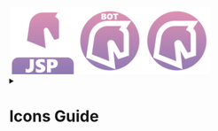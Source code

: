 <!--Generated Line--><img src=".org/org.png" style="width:24%" alt="org" /><img src=".bot/bot.png" style="width:24%" alt="bot" /><img src=".disc/discord.png" style="width:24%" alt="discord" />

<details>
<summary>
    
# Icons Guide

</summary>

1. Make sure you have `Effects > Object > Apply Mask`, otherwise get it from [here](https://forums.getpaint.net/topic/121343-boltbaits-gpu-accelerated-plugin-pack-for-paintnet-v50-updated-2024-04-29/).
1. [Find an icon](https://pictogrammers.com/library/mdi/) and [save it as a paint.net shape](https://forums.getpaint.net/topic/116525-material-design-icon-shapes-in-paintnet/).
1. Enable the `Icon Bounds` layer, and make a new one above it titled `<your abbreviation> Icon`.
1. Put `#FFFFFF` as your primary color, and set your secondary color to 0 Opacity.
1. Draw your custom shape with an outline, adjusting it to hit the top and bottom of the bounding box, and centering it.
    - Brush Size: `20`
1. Make sure the `Base` layer at the top is on.
1. Use the Magic Wand to select the exterior of your icon.
    - Tolerance: `80`
1. Go to the `Base` Layer, Set the Wand's mode to `Intersect` and select the interior of the Base.
1. Create a New Layer above your Icon called `<your abbreviation> Mask`.
1. Fill your Selection.
1. Create a New Layer beneath your Icon called `<your abbreviation> Color`.
1. Copy `Color Streak`'s content to your new layer.
1. Use `Effects > Object > Apply Mask`
    - The Effect is buggy and must open with your `Mask` layer selected to work.
    - If the Effect is not opening with your `Mask` layer selected you can check what layer it is opening to, and -with some trial and error- move your `Mask` layer to where that layer is.
1. Create a New Layer above your Color called `<your abbreviation> Text`
1. Add Text of `<your abbreviation>` in all caps.
    - Font: `Segoe UI Black`
    - Size: `108`
    - Align: `Right`
1. Move the grabber until you are at X: `256`.
1. Set your Text to be Center-Aligned.
1. Adjust your Text up/down until centered vertically within the Base.
1. Create a folder in this repo titled `<your abbreviation>` in all caps.
1. Delete layers belonging to other abbrevations, but not the utility layers like `zColor Streak`.
1. Save the `.pdn` of your project into your folder with `<your abbreviation>` in all caps as the file name.
1. Save As a `.png` of your project into the folder with `icon` as the file name.
    - Flatten to a `.png`
    - Bit Depth: `Auto`
    - Algorithm: `Octree`
    - Dithering: `7`
    - Transparency: `44`

</details>
